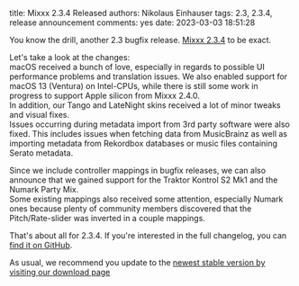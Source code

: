 title: Mixxx 2.3.4 Released
authors: Nikolaus Einhauser
tags: 2.3, 2.3.4, release announcement
comments: yes
date: 2023-03-03 18:51:28


You know the drill, another 2.3 bugfix release. [Mixxx
2.3.4](https://github.com/mixxxdj/mixxx/releases/tag/2.3.4) to be exact.

Let's take a look at the changes:  
macOS received a bunch of love, especially in regards to possible UI performance
problems and translation issues. We also enabled support for macOS 13 (Ventura)
on Intel-CPUs, while there is still some work in progress to support Apple
silicon from Mixxx 2.4.0.  
In addition, our Tango and LateNight skins received a lot of minor tweaks and
visual fixes.  
Issues occurring during metadata import from 3rd party software were also fixed.
This includes issues when fetching data from MusicBrainz as well as importing
metadata from Rekordbox databases or music files containing Serato metadata.

Since we include controller mappings in bugfix releases, we can also announce
that we gained support for the Traktor Kontrol S2 Mk1 and the Numark Party Mix.  
Some existing mappings also received some attention, especially Numark ones
because plenty of community members discovered that the Pitch/Rate-slider was
inverted in a couple mappings.

That's about all for 2.3.4. If you're interested in the full changelog, you can
[find it on GitHub](https://github.com/mixxxdj/mixxx/blob/2.3.4/CHANGELOG.md).

As usual, we recommend you update to the [newest stable version by visiting our
download page]({filename}/pages/download.md#stable)
